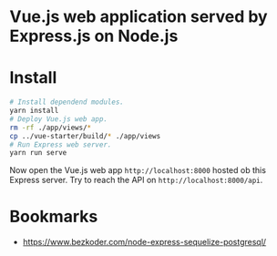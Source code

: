 # Vue.js web application served by Express.js on Node.js

# Install

```bash 
# Install dependend modules.
yarn install
# Deploy Vue.js web app.
rm -rf ./app/views/*
cp ../vue-starter/build/* ./app/views
# Run Express web server.
yarn run serve
```
Now open the Vue.js web app `http://localhost:8000` hosted ob this Express server.
Try to reach the API on `http://localhost:8000/api`.

# Bookmarks

- https://www.bezkoder.com/node-express-sequelize-postgresql/
